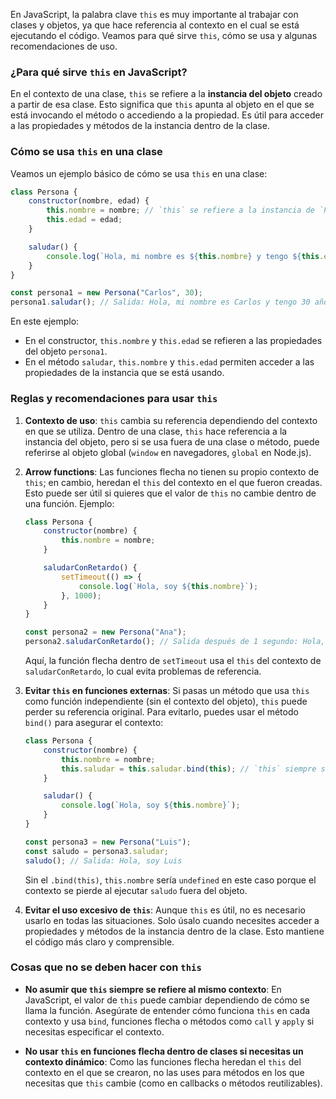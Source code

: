 En JavaScript, la palabra clave `this` es muy importante al trabajar con clases y objetos, ya que hace referencia al contexto en el cual se está ejecutando el código. Veamos para qué sirve `this`, cómo se usa y algunas recomendaciones de uso.

### ¿Para qué sirve `this` en JavaScript?
En el contexto de una clase, `this` se refiere a la **instancia del objeto** creado a partir de esa clase. Esto significa que `this` apunta al objeto en el que se está invocando el método o accediendo a la propiedad. Es útil para acceder a las propiedades y métodos de la instancia dentro de la clase.

### Cómo se usa `this` en una clase
Veamos un ejemplo básico de cómo se usa `this` en una clase:

```javascript
class Persona {
    constructor(nombre, edad) {
        this.nombre = nombre; // `this` se refiere a la instancia de `Persona`
        this.edad = edad;
    }

    saludar() {
        console.log(`Hola, mi nombre es ${this.nombre} y tengo ${this.edad} años.`);
    }
}

const persona1 = new Persona("Carlos", 30);
persona1.saludar(); // Salida: Hola, mi nombre es Carlos y tengo 30 años.
```

En este ejemplo:
- En el constructor, `this.nombre` y `this.edad` se refieren a las propiedades del objeto `persona1`.
- En el método `saludar`, `this.nombre` y `this.edad` permiten acceder a las propiedades de la instancia que se está usando.

### Reglas y recomendaciones para usar `this`
1. **Contexto de uso**: `this` cambia su referencia dependiendo del contexto en que se utiliza. Dentro de una clase, `this` hace referencia a la instancia del objeto, pero si se usa fuera de una clase o método, puede referirse al objeto global (`window` en navegadores, `global` en Node.js).

2. **Arrow functions**: Las funciones flecha no tienen su propio contexto de `this`; en cambio, heredan el `this` del contexto en el que fueron creadas. Esto puede ser útil si quieres que el valor de `this` no cambie dentro de una función. Ejemplo:

   ```javascript
   class Persona {
       constructor(nombre) {
           this.nombre = nombre;
       }

       saludarConRetardo() {
           setTimeout(() => {
               console.log(`Hola, soy ${this.nombre}`);
           }, 1000);
       }
   }

   const persona2 = new Persona("Ana");
   persona2.saludarConRetardo(); // Salida después de 1 segundo: Hola, soy Ana
   ```

   Aquí, la función flecha dentro de `setTimeout` usa el `this` del contexto de `saludarConRetardo`, lo cual evita problemas de referencia.

3. **Evitar `this` en funciones externas**: Si pasas un método que usa `this` como función independiente (sin el contexto del objeto), `this` puede perder su referencia original. Para evitarlo, puedes usar el método `bind()` para asegurar el contexto:

   ```javascript
   class Persona {
       constructor(nombre) {
           this.nombre = nombre;
           this.saludar = this.saludar.bind(this); // `this` siempre se referirá a la instancia
       }

       saludar() {
           console.log(`Hola, soy ${this.nombre}`);
       }
   }

   const persona3 = new Persona("Luis");
   const saludo = persona3.saludar;
   saludo(); // Salida: Hola, soy Luis
   ```

   Sin el `.bind(this)`, `this.nombre` sería `undefined` en este caso porque el contexto se pierde al ejecutar `saludo` fuera del objeto.

4. **Evitar el uso excesivo de `this`**: Aunque `this` es útil, no es necesario usarlo en todas las situaciones. Solo úsalo cuando necesites acceder a propiedades y métodos de la instancia dentro de la clase. Esto mantiene el código más claro y comprensible.

### Cosas que no se deben hacer con `this`
- **No asumir que `this` siempre se refiere al mismo contexto**: En JavaScript, el valor de `this` puede cambiar dependiendo de cómo se llama la función. Asegúrate de entender cómo funciona `this` en cada contexto y usa `bind`, funciones flecha o métodos como `call` y `apply` si necesitas especificar el contexto.

- **No usar `this` en funciones flecha dentro de clases si necesitas un contexto dinámico**: Como las funciones flecha heredan el `this` del contexto en el que se crearon, no las uses para métodos en los que necesitas que `this` cambie (como en callbacks o métodos reutilizables).
